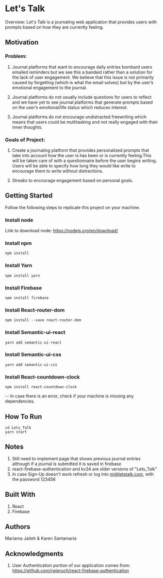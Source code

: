 # Let's Talk

Overview: Let's Talk is a journaling web application that provides users with prompts based on how they are currently feeling.

## Motivation

### Problem:

1. Journal platforms that want to encourage daily entries bombard users emailed reminders but we see this a bandaid rather than a solution for the lack of user engagement. We believe that this issue is not primarily caused by forgetting (which is what the email solves) but by the user’s emotional engagement to the journal.

2. Journal platforms do not usually include questions for users to reflect  and we have yet to see journal platforms that generate prompts based on the user’s emotional/life status which reduces interest.

3. Journal platforms do not encourage undistracted freewriting which means that users could be multitasking and not really engaged with their inner thoughts.

### Goals of Project:

1. Create a journaling platform that provides personalized prompts that take into account how the user is has been or is currently feeling.This will be taken care of with a questionnaire before the user begins writing.
Users will be able to specify how long they would like write to encourage them to write without distractions.

2. Streaks to encourage engagement based on personal goals.


## Getting Started

Follow the following steps to replicate this project on your machine.

### Install node

Link to download node: https://nodejs.org/en/download/

### Install npm

```{bash}
npm install
```

### Install Yarn

```{bash}
npm install yarn
```

### Install Firebase

```{bash}
npm install firebase
```


### Install React-router-dom

```{bash}
npm install --save react-router-dom
```

### Install Semantic-ui-react

```{bash}
yarn add semantic-ui-react
```

### Install Semantic-ui-css

```{bash}
yarn add semantic-ui-css
```

### Install React-countdown-clock

```{bash}
npm install react-countdown-clock

```
-- In case there is an error, check if your machine is missing any dependencies.


## How To Run

```{bash}
cd Lets_Talk
yarn start
```

## Notes
1. Still need to implement page that shows previous journal entries although if
a journal is submitted it is saved in firebase
2. react-firebase-authentication and kv24 are older versions of "Lets_Talk"
3. In case Sign-Up doesn't work refresh or log into mj@letstalk.com, with the password 123456


## Built With

1. React
2. Firebase



## Authors

Mariama Jaiteh & Karen Santamaria

## Acknowledgments

1. User Authentication portion of our application comes from: https://github.com/rwieruch/react-firebase-authentication
